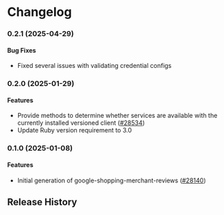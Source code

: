 # Changelog

### 0.2.1 (2025-04-29)

#### Bug Fixes

* Fixed several issues with validating credential configs 

### 0.2.0 (2025-01-29)

#### Features

* Provide methods to determine whether services are available with the currently installed versioned client ([#28534](https://github.com/googleapis/google-cloud-ruby/issues/28534)) 
* Update Ruby version requirement to 3.0 

### 0.1.0 (2025-01-08)

#### Features

* Initial generation of google-shopping-merchant-reviews ([#28140](https://github.com/googleapis/google-cloud-ruby/issues/28140)) 

## Release History

